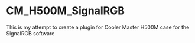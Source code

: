 # CM_H500M_SignalRGB
This is my attempt to create a plugin for Cooler Master H500M case for the SignalRGB software
